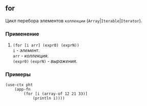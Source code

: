## for
Цикл перебора элементов `коллекции` (`Array`|`Iterable`|`Iterator`).

### Применение

1. `(for [i arr] (expr0) (exprN))`<br>
`i` - _элемент_.<br>
`arr` - _коллекция_.<br>
`(expr0)` `(exprN)` - _выражения_.

### Примеры

```pihta
(use-ctx pht
    (app-fn
        (for [i (array-of 12 21 33)]
            (println i))))
```